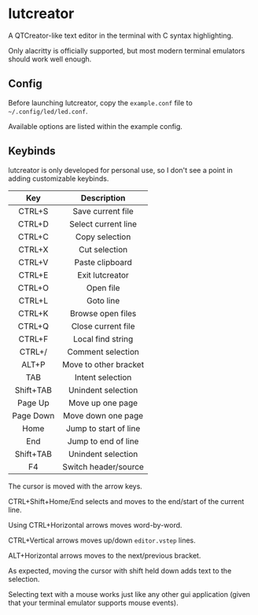 # lutcreator

A QTCreator-like text editor in the terminal with C syntax highlighting.

Only alacritty is officially supported, but most modern terminal emulators should work well enough.

## Config
Before launching lutcreator, copy the ```example.conf``` file to ```~/.config/led/led.conf```.

Available options are listed within the example config.

## Keybinds

lutcreator is only developed for personal use, so I don't see a point in adding customizable keybinds.

| Key       | Description           |
| :-------: | :-------------------: |
| CTRL+S    | Save current file     |
| CTRL+D    | Select current line   |
| CTRL+C    | Copy selection        |
| CTRL+X    | Cut selection         |
| CTRL+V    | Paste clipboard       |
| CTRL+E    | Exit lutcreator       |
| CTRL+O    | Open file             |
| CTRL+L    | Goto line             |
| CTRL+K    | Browse open files     |
| CTRL+Q    | Close current file    |
| CTRL+F    | Local find string     |
| CTRL+/    | Comment selection     |
| ALT+P     | Move to other bracket |
| TAB       | Intent selection      |
| Shift+TAB | Unindent selection    |
| Page Up   | Move up one page      |
| Page Down | Move down one page    |
| Home      | Jump to start of line |
| End       | Jump to end of line   |
| Shift+TAB | Unindent selection    |
| F4        | Switch header/source  |

The cursor is moved with the arrow keys.

CTRL+Shift+Home/End selects and moves to the end/start of the current line.

Using CTRL+Horizontal arrows moves word-by-word.

CTRL+Vertical arrows moves up/down ```editor.vstep``` lines.

ALT+Horizontal arrows moves to the next/previous bracket.

As expected, moving the cursor with shift held down adds text to the selection.

Selecting text with a mouse works just like any other gui application (given that your terminal emulator supports mouse events).

